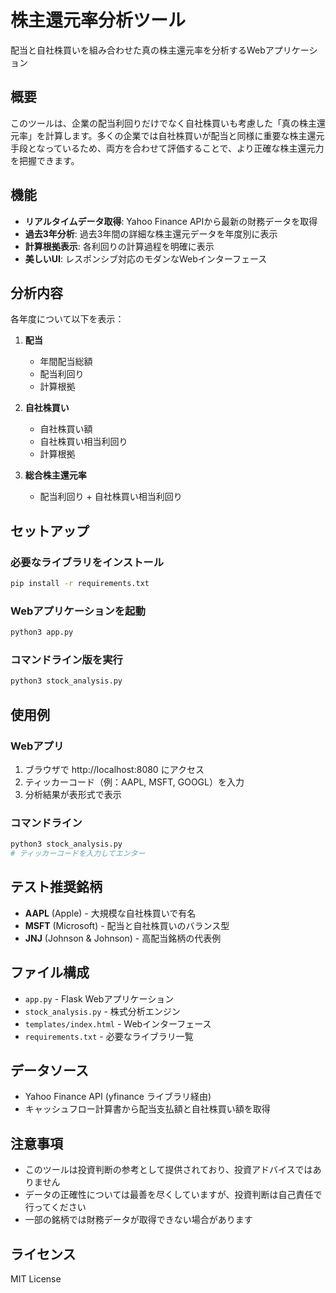 # 株主還元率分析ツール

配当と自社株買いを組み合わせた真の株主還元率を分析するWebアプリケーション

## 概要

このツールは、企業の配当利回りだけでなく自社株買いも考慮した「真の株主還元率」を計算します。多くの企業では自社株買いが配当と同様に重要な株主還元手段となっているため、両方を合わせて評価することで、より正確な株主還元力を把握できます。

## 機能

- **リアルタイムデータ取得**: Yahoo Finance APIから最新の財務データを取得
- **過去3年分析**: 過去3年間の詳細な株主還元データを年度別に表示
- **計算根拠表示**: 各利回りの計算過程を明確に表示
- **美しいUI**: レスポンシブ対応のモダンなWebインターフェース

## 分析内容

各年度について以下を表示：

1. **配当**
   - 年間配当総額
   - 配当利回り
   - 計算根拠

2. **自社株買い**
   - 自社株買い額
   - 自社株買い相当利回り
   - 計算根拠

3. **総合株主還元率**
   - 配当利回り + 自社株買い相当利回り

## セットアップ

### 必要なライブラリをインストール
```bash
pip install -r requirements.txt
```

### Webアプリケーションを起動
```bash
python3 app.py
```

### コマンドライン版を実行
```bash
python3 stock_analysis.py
```

## 使用例

### Webアプリ
1. ブラウザで http://localhost:8080 にアクセス
2. ティッカーコード（例：AAPL, MSFT, GOOGL）を入力
3. 分析結果が表形式で表示

### コマンドライン
```bash
python3 stock_analysis.py
# ティッカーコードを入力してエンター
```

## テスト推奨銘柄

- **AAPL** (Apple) - 大規模な自社株買いで有名
- **MSFT** (Microsoft) - 配当と自社株買いのバランス型
- **JNJ** (Johnson & Johnson) - 高配当銘柄の代表例

## ファイル構成

- `app.py` - Flask Webアプリケーション
- `stock_analysis.py` - 株式分析エンジン
- `templates/index.html` - Webインターフェース
- `requirements.txt` - 必要なライブラリ一覧

## データソース

- Yahoo Finance API (yfinance ライブラリ経由)
- キャッシュフロー計算書から配当支払額と自社株買い額を取得

## 注意事項

- このツールは投資判断の参考として提供されており、投資アドバイスではありません
- データの正確性については最善を尽くしていますが、投資判断は自己責任で行ってください
- 一部の銘柄では財務データが取得できない場合があります

## ライセンス

MIT License